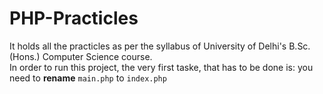 # PHP-Practicles


It holds all the practicles as per the syllabus of University of Delhi's B.Sc. (Hons.) Computer Science course.<br />
In order to run this project, the very first taske, that has to be done is: you need to **rename** ```main.php``` to ```index.php```
